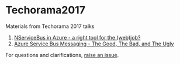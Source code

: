 # Techorama2017

Materials from Techorama 2017 talks

1. [NServiceBus in Azure - a right tool for the (web)job?](http://sched.co/9M87)
1. [Azure Service Bus Messaging - The Good, The Bad, and The Ugly](http://sched.co/9M8h)

For questions and clarifications, [raise an issue](https://github.com/SeanFeldman/Techorama2017/issues/new).
